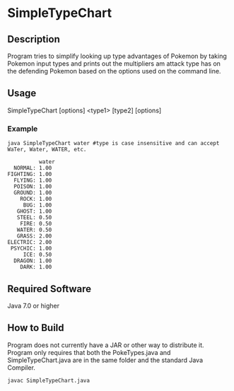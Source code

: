 # SimpleTypeChart
## Description
Program tries to simplify looking up type advantages of Pokemon by taking Pokemon input types and prints out the multipliers am attack type has on the defending Pokemon based on the options used on the command line.
## Usage
SimpleTypeChart [options] \<type1\> [type2] [options]
### Example
`java SimpleTypeChart water #type is case insensitive and can accept WaTer, Water, WATER, etc.`
```
          water
  NORMAL: 1.00
FIGHTING: 1.00
  FLYING: 1.00
  POISON: 1.00
  GROUND: 1.00
    ROCK: 1.00
     BUG: 1.00
   GHOST: 1.00
   STEEL: 0.50
    FIRE: 0.50
   WATER: 0.50
   GRASS: 2.00
ELECTRIC: 2.00
 PSYCHIC: 1.00
     ICE: 0.50
  DRAGON: 1.00
    DARK: 1.00
```
## Required Software
Java 7.0 or higher

## How to Build
Program does not currently have a JAR or other way to distribute it.
Program only requires that both the PokeTypes.java and SimpleTypeChart.java are in the same folder and the standard Java Compiler.

`javac SimpleTypeChart.java`
